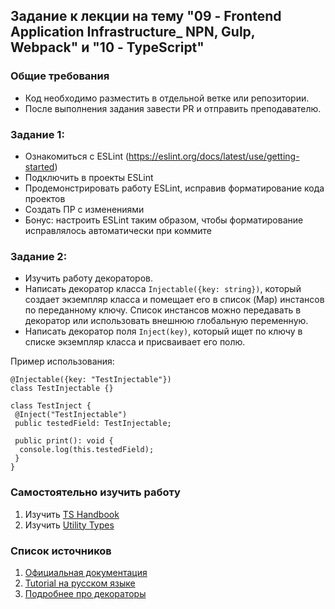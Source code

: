 ## Задание к лекции на тему "09 - Frontend Application Infrastructure_ NPN, Gulp, Webpack" и "10 - TypeScript"
### Общие требования
* Код необходимо разместить в отдельной ветке или репозитории.
* После выполнения задания завести PR и отправить преподавателю.

### Задание 1:
 * Ознакомиться с ESLint (https://eslint.org/docs/latest/use/getting-started)
 * Подключить в проекты ESLint
 * Продемонстрировать работу ESLint, исправив форматирование кода проектов
 * Создать ПР с изменениями
 * Бонус: настроить ESLint таким образом, чтобы форматирование исправлялось автоматически при коммите

### Задание 2:
 * Изучить работу декораторов.
 * Написать декоратор класса `Injectable({key: string})`, который создает экземпляр класса и помещает его в список (Map) инстансов по переданному ключу. 
Список инстансов можно передавать в декоратор или использовать внешнюю глобальную переменную.
 * Написать декоратор поля `Inject(key)`, который ищет по ключу в списке экземпляр класса и присваивает его полю. 

Пример использования: 
```
@Injectable({key: "TestInjectable"})
class TestInjectable {}

class TestInject {
 @Inject("TestInjectable")
 public testedField: TestInjectable;

 public print(): void {
  console.log(this.testedField);
 }
}
```
 
### Самостоятельно изучить работу
1. Изучить [TS Handbook](https://www.typescriptlang.org/docs/handbook/intro.html)
2. Изучить [Utility Types](https://www.typescriptlang.org/docs/handbook/utility-types.html)

### Список источников
1. [Официальная документация](https://www.typescriptlang.org/) 
2. [Tutorial на русском языке](https://metanit.com/web/typescript/) 
3. [Подробнее про декораторы](https://habr.com/ru/company/ivi/blog/275003/) 
